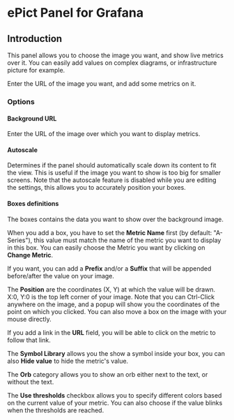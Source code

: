 # ePict Panel for Grafana

## Introduction

This panel allows you to choose the image you want, and show live metrics over it.
You can easily add values on complex diagrams, or infrastructure picture for example.

Enter the URL of the image you want, and add some metrics on it.

### Options

#### Background URL

Enter the URL of the image over which you want to display metrics.

#### Autoscale

Determines if the panel should automatically scale down its content to fit the view. This is useful if the image you want to show is too big for smaller screens.
Note that the autoscale feature is disabled while you are editing the settings, this allows you to accurately position your boxes.

#### Boxes definitions

The boxes contains the data you want to show over the background image.

When you add a box, you have to set the **Metric Name** first (by default: "A-Series"), this value must match the name of the metric you want to display in this box.
You can easily choose the Metric you want by clicking on **Change Metric**.

If you want, you can add a **Prefix** and/or a **Suffix** that will be appended before/after the value on your image.

The **Position** are the coordinates (X, Y) at which the value will be drawn. X:0, Y:0 is the top left corner of your image. 
Note that you can Ctrl-Click anywhere on the image, and a popup will show you the coordinates of the point on which you clicked. You can also move a box on the image with your mouse directly.

If you add a link in the **URL** field, you will be able to click on the metric to follow that link.

The **Symbol Library** allows you the show a symbol inside your box, you can also **Hide value** to hide the metric's value.

The **Orb** category allows you to show an orb either next to the text, or without the text.

The **Use thresholds** checkbox allows you to specify different colors based on the current value of your metric. You can also choose if the value blinks when the thresholds are reached.
